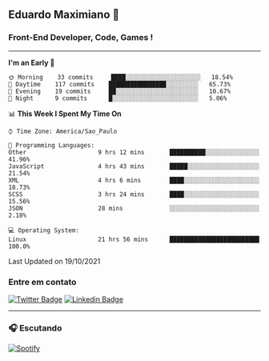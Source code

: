 ## Eduardo Maximiano 👋

### Front-End Developer, Code, Games !

---

<!--START_SECTION:waka-->
**I'm an Early 🐤** 

```text
🌞 Morning    33 commits     ████░░░░░░░░░░░░░░░░░░░░░   18.54% 
🌆 Daytime    117 commits    ████████████████░░░░░░░░░   65.73% 
🌃 Evening    19 commits     ██░░░░░░░░░░░░░░░░░░░░░░░   10.67% 
🌙 Night      9 commits      █░░░░░░░░░░░░░░░░░░░░░░░░   5.06%

```


📊 **This Week I Spent My Time On** 

```text
⌚︎ Time Zone: America/Sao_Paulo

💬 Programming Languages: 
Other                    9 hrs 12 mins       ██████████░░░░░░░░░░░░░░░   41.96% 
JavaScript               4 hrs 43 mins       █████░░░░░░░░░░░░░░░░░░░░   21.54% 
XML                      4 hrs 6 mins        ████░░░░░░░░░░░░░░░░░░░░░   18.73% 
SCSS                     3 hrs 24 mins       ████░░░░░░░░░░░░░░░░░░░░░   15.56% 
JSON                     28 mins             ░░░░░░░░░░░░░░░░░░░░░░░░░   2.18%

💻 Operating System: 
Linux                    21 hrs 56 mins      █████████████████████████   100.0%

```


 Last Updated on 19/10/2021
<!--END_SECTION:waka-->

### Entre em contato

[![Twitter Badge](https://img.shields.io/badge/-@edmaxi-1ca0f1?style=flat-square&labelColor=1ca0f1&logo=twitter&logoColor=white&link=https://twitter.com/edmaxi)](https://twitter.com/edmaxi)
[![Linkedin Badge](https://img.shields.io/badge/-Eduardo_Maximiano-0077B5?style=flat-square&logo=Linkedin&logoColor=white&link=https://www.linkedin.com/in/maximiano-eduardo)](https://www.linkedin.com/in/maximiano-eduardo)

---

### 🎧 Escutando
[![Spotify](https://novatorem-sandy.vercel.app/api/spotify)](https://open.spotify.com/user/comgigo)
